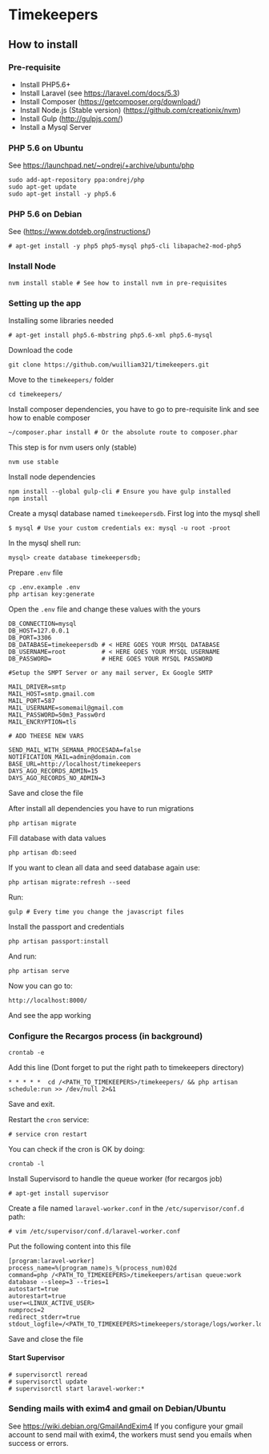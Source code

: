 # Timekeepers

## How to install

### Pre-requisite
 * Install PHP5.6+
 * Install Laravel (see https://laravel.com/docs/5.3)
 * Install Composer (https://getcomposer.org/download/)
 * Install Node.js (Stable version) (https://github.com/creationix/nvm)
 * Install Gulp (http://gulpjs.com/)
 * Install a Mysql Server

### PHP 5.6 on Ubuntu
See https://launchpad.net/~ondrej/+archive/ubuntu/php
```
sudo add-apt-repository ppa:ondrej/php
sudo apt-get update
sudo apt-get install -y php5.6
```
### PHP 5.6 on Debian
See (https://www.dotdeb.org/instructions/)
```
# apt-get install -y php5 php5-mysql php5-cli libapache2-mod-php5
```
### Install Node
```
nvm install stable # See how to install nvm in pre-requisites
```
### Setting up the app
Installing some libraries needed
```
# apt-get install php5.6-mbstring php5.6-xml php5.6-mysql
```
Download the code
```
git clone https://github.com/wuilliam321/timekeepers.git
```
Move to the `timekeepers/` folder
```
cd timekeepers/
```
Install composer dependencies, you have to go to pre-requisite link and see how to enable composer
```
~/composer.phar install # Or the absolute route to composer.phar
```
This step is for nvm users only (stable)
```
nvm use stable
```
Install node dependencies
```
npm install --global gulp-cli # Ensure you have gulp installed
npm install
```
Create a mysql database named `timekeepersdb`. First log into the mysql shell
```
$ mysql # Use your custom credentials ex: mysql -u root -proot
```
In the mysql shell run:
```
mysql> create database timekeepersdb; 
```
Prepare `.env` file
```
cp .env.example .env
php artisan key:generate
```
Open the `.env` file and change these values with the yours
```
DB_CONNECTION=mysql
DB_HOST=127.0.0.1
DB_PORT=3306
DB_DATABASE=timekeepersdb # < HERE GOES YOUR MYSQL DATABASE
DB_USERNAME=root          # < HERE GOES YOUR MYSQL USERNAME
DB_PASSWORD=              # HERE GOES YOUR MYSQL PASSWORD

#Setup the SMPT Server or any mail server, Ex Google SMTP

MAIL_DRIVER=smtp
MAIL_HOST=smtp.gmail.com
MAIL_PORT=587
MAIL_USERNAME=somemail@gmail.com
MAIL_PASSWORD=50m3_Passw0rd
MAIL_ENCRYPTION=tls

# ADD THEESE NEW VARS

SEND_MAIL_WITH_SEMANA_PROCESADA=false
NOTIFICATION_MAIL=admin@domain.com
BASE_URL=http://localhost/timekeepers
DAYS_AGO_RECORDS_ADMIN=15
DAYS_AGO_RECORDS_NO_ADMIN=3
```
Save and close the file

After install all dependencies you have to run migrations
```
php artisan migrate
```
Fill database with data values
```
php artisan db:seed
```
If you want to clean all data and seed database again use:
```
php artisan migrate:refresh --seed
```
Run:
```
gulp # Every time you change the javascript files
```
Install the passport and credentials
```
php artisan passport:install
```
And run:
```
php artisan serve
```
Now you can go to:
```
http://localhost:8000/
```
And see the app working

### Configure the Recargos process (in background)
```
crontab -e
```
Add this line (Dont forget to put the right path to timekeepers directory)
```
* * * * *  cd /<PATH_TO_TIMEKEEPERS>/timekeepers/ && php artisan schedule:run >> /dev/null 2>&1
```
Save and exit.

Restart the `cron` service:
```
# service cron restart
```
You can check if the cron is OK by doing:
```
crontab -l
```
Install Supervisord to handle the queue worker (for recargos job)
```
# apt-get install supervisor
```
Create a file named `laravel-worker.conf` in the `/etc/supervisor/conf.d` path:
```
# vim /etc/supervisor/conf.d/laravel-worker.conf
```
Put the following content into this file
```
[program:laravel-worker]
process_name=%(program_name)s_%(process_num)02d
command=php /<PATH_TO_TIMEKEEPERS>/timekeepers/artisan queue:work database --sleep=3 --tries=1
autostart=true
autorestart=true
user=<LINUX_ACTIVE_USER>
numprocs=2
redirect_stderr=true
stdout_logfile=/<PATH_TO_TIMEKEEPERS>timekeepers/storage/logs/worker.log
```
Save and close the file

#### Start Supervisor
```
# supervisorctl reread
# supervisorctl update
# supervisorctl start laravel-worker:*
```

### Sending mails with exim4 and gmail on Debian/Ubuntu
See https://wiki.debian.org/GmailAndExim4
If you configure your gmail account to send mail with exim4, the workers must send you emails when success or errors.
